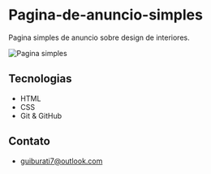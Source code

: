 # Pagina-de-anuncio-simples

Pagina simples de anuncio sobre design de interiores.


![Pagina simples](https://user-images.githubusercontent.com/110997599/194712954-81f15ff1-93c7-421e-8c8c-e2f4dd58c363.png)

## Tecnologias

- HTML
- CSS
- Git & GitHub

## Contato

- guiburati7@outlook.com
